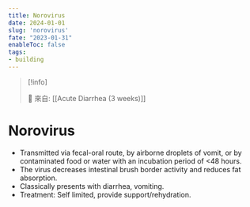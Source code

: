 ```yaml
---
title: Norovirus
date: 2024-01-01
slug: 'norovirus'
fate: "2023-01-31"
enableToc: false
tags:
- building
---
```


> [!info]
>
> 🌱 來自: [[Acute Diarrhea (3 weeks)]]

# Norovirus
* Transmitted via fecal-oral route, by airborne droplets of vomit, or by contaminated food or water with an incubation period of <48 hours.
* The virus decreases intestinal brush border activity and reduces fat absorption.
* Classically presents with diarrhea, vomiting.
* Treatment: Self limited, provide support/rehydration.
